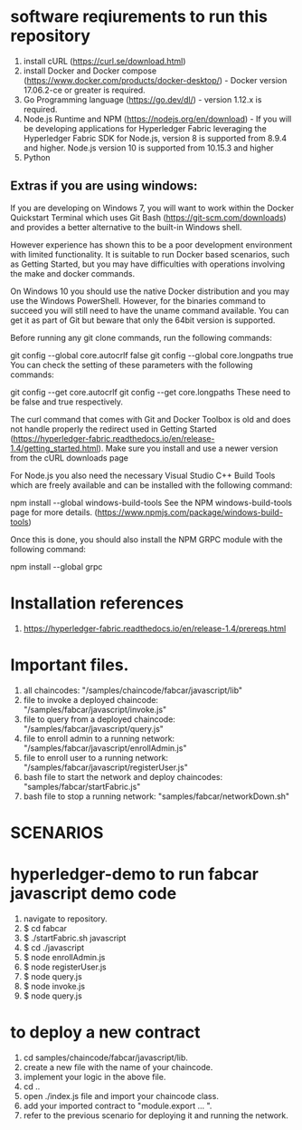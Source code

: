 # software reqiurements to run this repository
1. install cURL (https://curl.se/download.html)
2. install Docker and Docker compose (https://www.docker.com/products/docker-desktop/) - Docker version 17.06.2-ce or greater is required.
3. Go Programming language (https://go.dev/dl/) - version 1.12.x is required.
4. Node.js Runtime and NPM (https://nodejs.org/en/download) - If you will be developing applications for Hyperledger Fabric leveraging the Hyperledger Fabric SDK for Node.js, version 8 is supported from 8.9.4 and higher. Node.js version 10 is supported from 10.15.3 and higher
5. Python 

## Extras if you are using windows:
If you are developing on Windows 7, you will want to work within the Docker Quickstart Terminal which uses Git Bash (https://git-scm.com/downloads) and provides a better alternative to the built-in Windows shell.

However experience has shown this to be a poor development environment with limited functionality. It is suitable to run Docker based scenarios, such as Getting Started, but you may have difficulties with operations involving the make and docker commands.

On Windows 10 you should use the native Docker distribution and you may use the Windows PowerShell. However, for the binaries command to succeed you will still need to have the uname command available. You can get it as part of Git but beware that only the 64bit version is supported.

Before running any git clone commands, run the following commands:

git config --global core.autocrlf false
git config --global core.longpaths true
You can check the setting of these parameters with the following commands:

git config --get core.autocrlf
git config --get core.longpaths
These need to be false and true respectively.

The curl command that comes with Git and Docker Toolbox is old and does not handle properly the redirect used in Getting Started (https://hyperledger-fabric.readthedocs.io/en/release-1.4/getting_started.html). Make sure you install and use a newer version from the cURL downloads page

For Node.js you also need the necessary Visual Studio C++ Build Tools which are freely available and can be installed with the following command:

npm install --global windows-build-tools
See the NPM windows-build-tools page for more details. (https://www.npmjs.com/package/windows-build-tools)

Once this is done, you should also install the NPM GRPC module with the following command:

npm install --global grpc

# Installation references
1. https://hyperledger-fabric.readthedocs.io/en/release-1.4/prereqs.html

# Important files.
1. all chaincodes: "/samples/chaincode/fabcar/javascript/lib"
2. file to invoke a deployed chaincode: "/samples/fabcar/javascript/invoke.js"
3. file to query from a deployed chaincode: "/samples/fabcar/javascript/query.js"
4. file to enroll admin to a running network: "/samples/fabcar/javascript/enrollAdmin.js"
5. file to enroll user to a running network: "/samples/fabcar/javascript/registerUser.js"
6. bash file to start the network and deploy chaincodes: "samples/fabcar/startFabric.js"
7. bash file to stop a running network: "samples/fabcar/networkDown.sh"

# SCENARIOS
# hyperledger-demo to run fabcar javascript demo code
1. navigate to repository.
2. $ cd fabcar
3. $ ./startFabric.sh javascript
4. $ cd ./javascript
5. $ node enrollAdmin.js
6. $ node registerUser.js
7. $ node query.js
8. $ node invoke.js
9. $ node query.js

# to deploy a new contract
1. cd samples/chaincode/fabcar/javascript/lib.
2. create a new file with the name of your chaincode.
3. implement your logic in the above file.
4. cd ..
5. open ./index.js file and import your chaincode class.
6. add your imported contract to "module.export ... ".
7. refer to the previous scenario for deploying it and running the network.